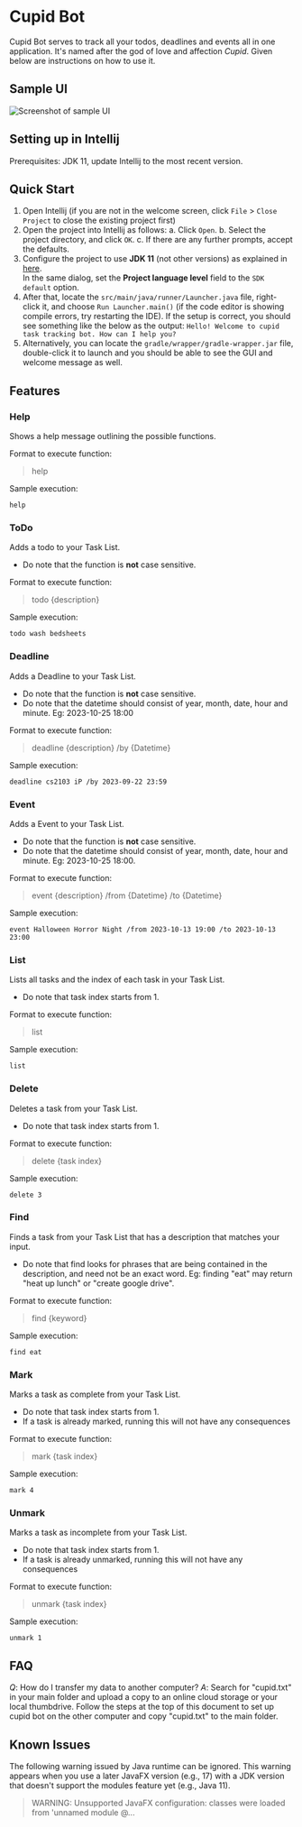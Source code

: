 # Cupid Bot

Cupid Bot serves to track all your todos, deadlines and events all in one application. It's named after the god of love and affection _Cupid_. Given below are instructions on how to use it.

## Sample UI

![Screenshot of sample UI](https://github.com/nicrandomlee/ip/blob/master/docs/Ui.png?raw=true)

## Setting up in Intellij

Prerequisites: JDK 11, update Intellij to the most recent version.

## Quick Start

1. Open Intellij (if you are not in the welcome screen, click `File` > `Close Project` to close the existing project first)
2. Open the project into Intellij as follows:
   a. Click `Open`.
   b. Select the project directory, and click `OK`.
   c. If there are any further prompts, accept the defaults.
3. Configure the project to use **JDK 11** (not other versions) as explained in [here](https://www.jetbrains.com/help/idea/sdk.html#set-up-jdk).<br>
   In the same dialog, set the **Project language level** field to the `SDK default` option.
4. After that, locate the `src/main/java/runner/Launcher.java` file, right-click it, and choose `Run Launcher.main()` (if the code editor is showing compile errors, try restarting the IDE). If the setup is correct, you should see something like the below as the output:
   `Hello! Welcome to cupid task tracking bot. How can I help you?`
5. Alternatively, you can locate the `gradle/wrapper/gradle-wrapper.jar` file, double-click it to launch and you should be able to see the GUI and welcome message as well.

## Features

### Help

Shows a help message outlining the possible functions.

Format to execute function:

> help

Sample execution:

```
help
```

### ToDo

Adds a todo to your Task List.

- Do note that the function is **not** case sensitive.

Format to execute function:

> todo {description}

Sample execution:

```
todo wash bedsheets
```

### Deadline

Adds a Deadline to your Task List.

- Do note that the function is **not** case sensitive.
- Do note that the datetime should consist of year, month, date, hour and minute. Eg: 2023-10-25 18:00

Format to execute function:

> deadline {description} /by {Datetime}

Sample execution:

```
deadline cs2103 iP /by 2023-09-22 23:59
```

### Event

Adds a Event to your Task List.

- Do note that the function is **not** case sensitive.
- Do note that the datetime should consist of year, month, date, hour and minute. Eg: 2023-10-25 18:00.

Format to execute function:

> event {description} /from {Datetime} /to {Datetime}

Sample execution:

```
event Halloween Horror Night /from 2023-10-13 19:00 /to 2023-10-13 23:00
```

### List

Lists all tasks and the index of each task in your Task List.

- Do note that task index starts from 1.

Format to execute function:

> list

Sample execution:

```
list
```

### Delete

Deletes a task from your Task List.

- Do note that task index starts from 1.

Format to execute function:

> delete {task index}

Sample execution:

```
delete 3
```

### Find

Finds a task from your Task List that has a description that matches your input.

- Do note that find looks for phrases that are being contained in the description, and need not be an exact word. Eg: finding "eat" may return "heat up lunch" or "create google drive".

Format to execute function:

> find {keyword}

Sample execution:

```
find eat
```

### Mark

Marks a task as complete from your Task List.

- Do note that task index starts from 1.
- If a task is already marked, running this will not have any consequences

Format to execute function:

> mark {task index}

Sample execution:

```
mark 4
```

### Unmark

Marks a task as incomplete from your Task List.

- Do note that task index starts from 1.
- If a task is already unmarked, running this will not have any consequences

Format to execute function:

> unmark {task index}

Sample execution:

```
unmark 1
```

## FAQ

_Q_: How do I transfer my data to another computer?
_A_: Search for "cupid.txt" in your main folder and upload a copy to an online cloud storage or your local thumbdrive. Follow the steps at the top of this document to set up cupid bot on the other computer and copy "cupid.txt" to the main folder.

## Known Issues

The following warning issued by Java runtime can be ignored. This warning appears when you use a later JavaFX version (e.g., 17) with a JDK version that doesn't support the modules feature yet (e.g., Java 11).

> WARNING: Unsupported JavaFX configuration: classes were loaded from 'unnamed module @...

